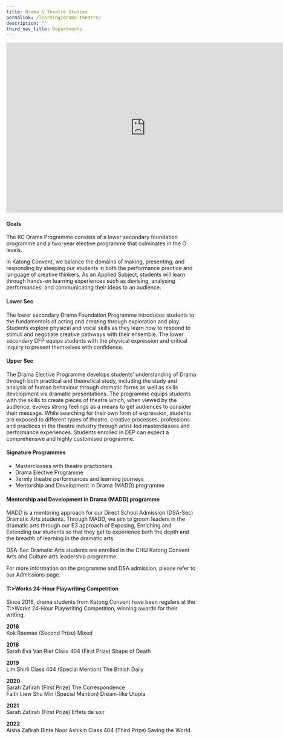 ```yaml
---
title: Drama & Theatre Studies
permalink: /learning/drama-theatre/
description: ""
third_nav_title: Departments
---
```

<iframe allowfullscreen="true" height="450" width="735" frameborder="0" src="https://docs.google.com/presentation/d/e/2PACX-1vQTtvv--xC3GJrOU2NuPwOg13uRPlgG6ZE4Swd_mTOXJw-MZsLAhCMf799ayT-5jZ0ehmTM8aZLi1oa/embed?start=false&amp;loop=false&amp;delayms=3000"></iframe>

#### Goals

The KC Drama Programme consists of a lower secondary foundation programme and a two-year elective programme that culminates in the O levels.

In Katong Convent, we balance the domains of making, presenting, and responding by steeping our students in both the performance practice and language of creative thinkers. As an Applied Subject, students will learn through hands-on learning experiences such as devising, analysing performances, and communicating their ideas to an audience.

#### Lower Sec

The lower secondary Drama Foundation Programme introduces students to the fundamentals of acting and creating through exploration and play. Students explore physical and vocal skills as they learn how to respond to stimuli and negotiate creative pathways with their ensemble. The lower secondary DFP equips students with the physical expression and critical inquiry to present themselves with confidence.

#### Upper Sec

The Drama Elective Programme develops students’ understanding of Drama through both practical and theoretical study, including the study and analysis of human behaviour through dramatic forms as well as skills development via dramatic presentations. The programme equips students with the skills to create pieces of theatre which, when viewed by the audience, evokes strong feelings as a means to get audiences to consider their message. While searching for their own form of expression, students are exposed to different types of theatre, creative processes, professions and practices in the theatre industry through artist-led masterclasses and performance experiences. Students enrolled in DEP can expect a comprehensive and highly customised programme.

#### Signature Programmes

*   Masterclasses with theatre practioners
*   Drama Elective Programme
*   Termly theatre performances and learning journeys
*   Mentorship and Development in Drama (MADD) programme

#### Mentorship and Development in Drama (MADD) programme

MADD is a mentoring approach for our Direct School Admission (DSA-Sec) Dramatic Arts students. Through MADD, we aim to groom leaders in the dramatic arts through our E3 approach of Exposing, Enriching and Extending our students so that they get to experience both the depth and the breadth of learning in the dramatic arts.

DSA-Sec Dramatic Arts students are enrolled in the CHIJ Katong Convent Arts and Culture arts leadership programme.

For more information on the programme and DSA admission, please refer to our Admissions page.

#### T:>Works 24-Hour Playwriting Competition

Since 2016, drama students from Katong Convent have been regulars at the T:>Works 24-Hour Playwriting Competition, winning awards for their writing.

**2016**<br>
Kok Raemae (Second Prize) Mixed

**2018**<br>
Sarah Eva Van Riet Class 404 (First Prize) Shape of Death

**2019**<br>
Lim Shirli Class 404 (Special Mention) The British Daily

**2020**<br>
Sarah Zafirah (First Prize) The Correspondence<br>
Faith Liew Shu Min (Special Mention) Dream-like Utopia

**2021**<br>
Sarah Zafirah (First Prize) Effets de soir

**2022**<br>
Aisha Zafirah Binte Noor Ashikin Class 404 (Third Prize) Saving the World